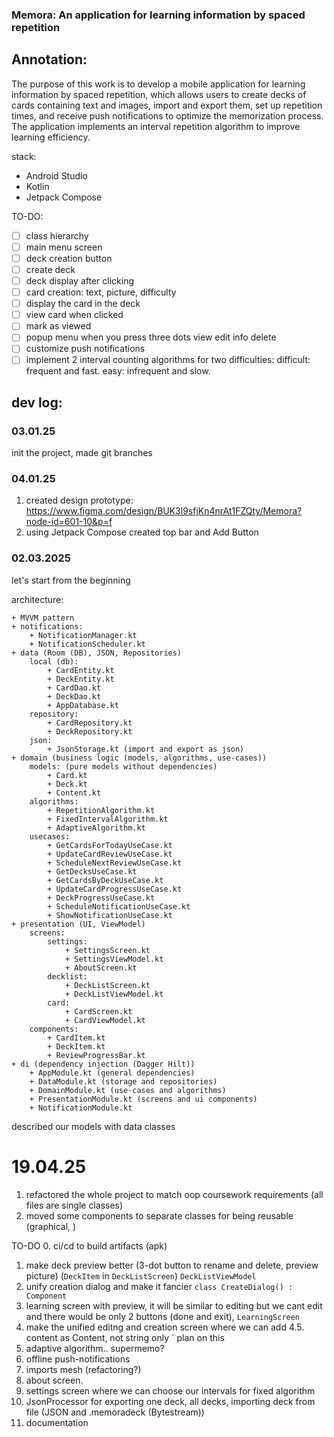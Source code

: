 ### Memora: An application for learning information by spaced repetition

## Annotation:

The purpose of this work is to develop a mobile application for learning information by spaced repetition, which allows users to create decks of cards containing text and images, import and export them, set up repetition times, and receive push notifications to optimize the memorization process. The application implements an interval repetition algorithm to improve learning efficiency.

stack:
+ Android Studio
+ Kotlin
+ Jetpack Compose


TO-DO:
- [ ] class hierarchy
- [ ] main menu screen
- [ ] deck creation button
- [ ] create deck
- [ ] deck display after clicking
- [ ] card creation: text, picture, difficulty
- [ ] display the card in the deck
- [ ] view card when clicked
- [ ] mark as viewed
- [ ] popup menu when you press three dots view edit info delete
- [ ] customize push notifications
- [ ] implement 2 interval counting algorithms for two difficulties: difficult: frequent and fast. easy: infrequent and slow.

## dev log:

### 03.01.25

init the project, made git branches

### 04.01.25
1) created design prototype: https://www.figma.com/design/BUK3l9sfjKn4nrAt1FZQty/Memora?node-id=601-10&p=f
2) using Jetpack Compose created top bar and Add Button

### 02.03.2025
let's start from the beginning

architecture:

    + MVVM pattern
    + notifications:
        + NotificationManager.kt
        + NotificationScheduler.kt
    + data (Room (DB), JSON, Repositories)
        local (db):
            + CardEntity.kt
            + DeckEntity.kt
            + CardDao.kt
            + DeckDao.kt
            + AppDatabase.kt
        repository:
            + CardRepository.kt
            + DeckRepository.kt
        json:
            + JsonStorage.kt (import and export as json)
    + domain (business logic (models, algorithms, use-cases))
        models: (pure models without dependencies)
            + Card.kt
            + Deck.kt
            + Content.kt
        algorithms:
            + RepetitionAlgorithm.kt
            + FixedIntervalAlgorithm.kt
            + AdaptiveAlgorithm.kt
        usecases:
            + GetCardsForTodayUseCase.kt
            + UpdateCardReviewUseCase.kt
            + ScheduleNextReviewUseCase.kt
            + GetDecksUseCase.kt
            + GetCardsByDeckUseCase.kt
            + UpdateCardProgressUseCase.kt
            + DeckProgressUseCase.kt
            + ScheduleNotificationUseCase.kt
            + ShowNotificationUseCase.kt
    + presentation (UI, ViewModel)
        screens:
            settings:
                + SettingsScreen.kt
                + SettingsViewModel.kt
                + AboutScreen.kt
            decklist:
                + DeckListScreen.kt
                + DeckListViewModel.kt
            card:
                + CardScreen.kt
                + CardViewModel.kt
        components:
            + CardItem.kt
            + DeckItem.kt
            + ReviewProgressBar.kt
    + di (dependency injection (Dagger Hilt))
        + AppModule.kt (general dependencies)
        + DataModule.kt (storage and repositories)
        + DomainModule.kt (use-cases and algorithms)
        + PresentationModule.kt (screens and ui components)
        + NotificationModule.kt

described our models with data classes

# 19.04.25

1. refactored the whole project to match oop coursework requirements (all files are single classes)
2. moved some components to separate classes for being reusable (graphical, )

TO-DO
0. ci/cd to build artifacts (apk)
1. make deck preview better (3-dot button to rename and delete, preview picture) (`DeckItem` in `DeckListScreen`) `DeckListViewModel`
2. unify creation dialog and make it fancier `class CreateDialog() : Component`
3. learning screen with preview, it will be similar to editing but we cant edit and there would be only 2 buttons (done and exit), `LearningScreen`
4. make the unified editng and creation screen where we can add
    4.5. content as Content, not string only `
     plan on this
5. adaptive algorithm.. supermemo?
6. offline push-notifications
7. imports mesh (refactoring?)
8. about screen.
9. settings screen where we can choose our intervals for fixed algorithm
10. JsonProcessor for exporting one deck, all decks, importing deck from file (JSON and .memoradeck (Bytestream))
11. documentation
